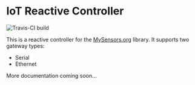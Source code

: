 # IoT Reactive Controller

![Travis-CI build](https://travis-ci.org/Ruben-E/iot-reactive-controller.svg?branch=master)

This is a reactive controller for the [MySensors.org](http://mysensors.org) library. It supports two gateway types:
* Serial
* Ethernet
 
More documentation coming soon...
